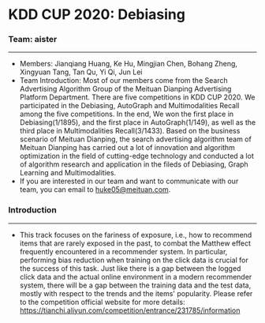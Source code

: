 # KDD CUP 2020: Debiasing
### Team: aister
***
+ Members: Jianqiang Huang, Ke Hu, Mingjian Chen, Bohang Zheng, Xingyuan Tang, Tan Qu, Yi Qi, Jun Lei
+ Team Introduction: Most of our members come from the Search Advertising Algorithm Group of the Meituan Dianping Advertising Platform Department. There are five competitions in KDD CUP 2020. We participated in the Debiasing, AutoGraph and Multimodalities Recall among the five competitions. In the end, We won the first place in Debiasing(1/1895), and the first place in AutoGraph(1/149), as well as the third place in Multimodalities Recall(3/1433). Based on the business scenario of Meituan Dianping, the search advertising algorithm team of Meituan Dianping has carried out a lot of innovation and algorithm optimization in the field of cutting-edge technology and conducted a lot of algorithm research and application in the fileds of Debiasing, Graph Learning and Multimodalities.
+ If you are interested in our team and want to communicate with our team, you can email to huke05@meituan.com.

### Introduction
***
+ This track focuses on the fariness of exposure, i.e., how to recommend items that are rarely exposed in the past, to combat the Matthew effect frequently encountered in a recommender system. In particular, performing bias reduction when training on the click data is crucial for the success of this task. Just like there is a gap between the logged click data and the actual online environment in a modern recommender system, there will be a gap between the training data and the test data, mostly with respect to the trends and the items' popularity. Please refer to the competition official website for more details: https://tianchi.aliyun.com/competition/entrance/231785/information
